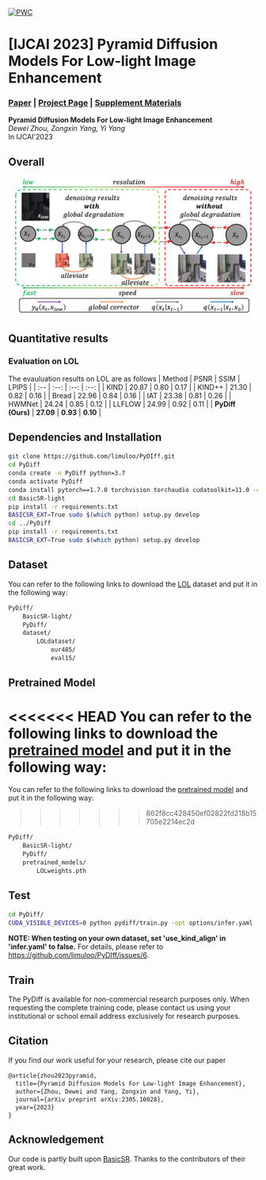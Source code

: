 [![PWC](https://img.shields.io/endpoint.svg?url=https://paperswithcode.com/badge/pyramid-diffusion-models-for-low-light-image/low-light-image-enhancement-on-lol)](https://paperswithcode.com/sota/low-light-image-enhancement-on-lol?p=pyramid-diffusion-models-for-low-light-image)

# [IJCAI 2023] Pyramid Diffusion Models For Low-light Image Enhancement
### [Paper](https://arxiv.org/pdf/2305.10028.pdf) | [Project Page](https://github.com/limuloo/PyDIff) | [Supplement Materials](https://drive.google.com/file/d/1_c5nM_bQkdDMWASpY-3aoxf_YYzfWCwf/view)
**Pyramid Diffusion Models For Low-light Image Enhancement**
<br>_Dewei Zhou, Zongxin Yang, Yi Yang_<br>
In IJCAI'2023
## Overall
![Framework](images/framework.png)

## Quantitative results
### Evaluation on LOL
The evauluation results on LOL are as follows
| Method | PSNR | SSIM | LPIPS |
| :-- | :--: | :--: | :--: |
| KIND | 20.87 | 0.80 | 0.17 |
| KIND++ | 21.30 | 0.82 | 0.16 |
| Bread | 22.96 | 0.84 | 0.16 |
| IAT | 23.38 | 0.81 | 0.26 | 
| HWMNet | 24.24 | 0.85 | 0.12 |
| LLFLOW | 24.99 | 0.92 | 0.11 |
| **PyDiff (Ours)** | **27.09** | **0.93** | **0.10** |

## Dependencies and Installation
```bash
git clone https://github.com/limuloo/PyDIff.git
cd PyDiff
conda create -n PyDiff python=3.7
conda activate PyDiff
conda install pytorch==1.7.0 torchvision torchaudio cudatoolkit=11.0 -c pytorch
cd BasicSR-light
pip install -r requirements.txt
BASICSR_EXT=True sudo $(which python) setup.py develop
cd ../PyDiff
pip install -r requirements.txt
BASICSR_EXT=True sudo $(which python) setup.py develop
```

## Dataset
You can refer to the following links to download the [LOL](https://daooshee.github.io/BMVC2018website/) dataset and put it in the following way:
```bash
PyDiff/
    BasicSR-light/
    PyDiff/
    dataset/
        LOLdataset/
            our485/
            eval15/
```

## Pretrained Model
<<<<<<< HEAD
You can refer to the following links to download the [pretrained model](https://drive.google.com/file/d/1-WScg2H0jwzVvdbw2HrXxLjs4We5A_SI/view?usp=sharing) and put it in the following way:
=======
You can refer to the following links to download the [pretrained model](https://drive.google.com/file/d/1-WScg2H0jwzVvdbw2HrXxLjs4We5A_SI/view) and put it in the following way:
>>>>>>> 862f8cc428450ef02822fd218b15705e2214ec2d
```bash
PyDiff/
    BasicSR-light/
    PyDiff/
    pretrained_models/
        LOLweights.pth
```

## Test
```bash
cd PyDiff/
CUDA_VISIBLE_DEVICES=0 python pydiff/train.py -opt options/infer.yaml
```
**NOTE: When testing on your own dataset, set 'use_kind_align' in 'infer.yaml' to false.** For details, please refer to https://github.com/limuloo/PyDIff/issues/6.

## Train
The PyDiff is available for non-commercial research purposes only. When requesting the complete training code, please contact us using your institutional or school email address exclusively for research purposes.

## Citation
If you find our work useful for your research, please cite our paper
```
@article{zhou2023pyramid,
  title={Pyramid Diffusion Models For Low-light Image Enhancement},
  author={Zhou, Dewei and Yang, Zongxin and Yang, Yi},
  journal={arXiv preprint arXiv:2305.10028},
  year={2023}
}
```

## Acknowledgement
Our code is partly built upon [BasicSR](https://github.com/XPixelGroup/BasicSR). Thanks to the contributors of their great work.
